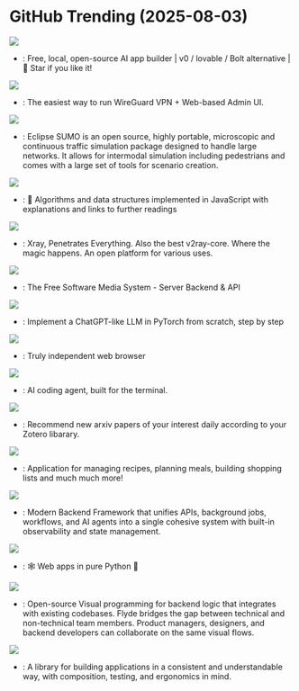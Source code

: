 # GitHub Trending (2025-08-03)

![](https://img.shields.io/badge/TypeScript-New%20808-green?style=flat-square&logo=appveyor)
- [](https://github.comundefined): Free, local, open-source AI app builder | v0 / lovable / Bolt alternative | 🌟 Star if you like it!

![](https://img.shields.io/badge/TypeScript-New%20244-green?style=flat-square&logo=appveyor)
- [](https://github.comundefined): The easiest way to run WireGuard VPN + Web-based Admin UI.

![](https://img.shields.io/badge/C%2B%2B-New%2034-green?style=flat-square&logo=appveyor)
- [](https://github.comundefined): Eclipse SUMO is an open source, highly portable, microscopic and continuous traffic simulation package designed to handle large networks. It allows for intermodal simulation including pedestrians and comes with a large set of tools for scenario creation.

![](https://img.shields.io/badge/JavaScript-New%20160-green?style=flat-square&logo=appveyor)
- [](https://github.comundefined): 📝 Algorithms and data structures implemented in JavaScript with explanations and links to further readings

![](https://img.shields.io/badge/Go-New%2028-green?style=flat-square&logo=appveyor)
- [](https://github.comundefined): Xray, Penetrates Everything. Also the best v2ray-core. Where the magic happens. An open platform for various uses.

![](https://img.shields.io/badge/C%23-New%2024-green?style=flat-square&logo=appveyor)
- [](https://github.comundefined): The Free Software Media System - Server Backend & API

![](https://img.shields.io/badge/Jupyter%20Notebook-New%20329-green?style=flat-square&logo=appveyor)
- [](https://github.comundefined): Implement a ChatGPT-like LLM in PyTorch from scratch, step by step

![](https://img.shields.io/badge/C%2B%2B-New%20109-green?style=flat-square&logo=appveyor)
- [](https://github.comundefined): Truly independent web browser

![](https://img.shields.io/badge/Go-New%20325-green?style=flat-square&logo=appveyor)
- [](https://github.comundefined): AI coding agent, built for the terminal.

![](https://img.shields.io/badge/Python-New%2079-green?style=flat-square&logo=appveyor)
- [](https://github.comundefined): Recommend new arxiv papers of your interest daily according to your Zotero libarary.

![](https://img.shields.io/badge/HTML-New%2068-green?style=flat-square&logo=appveyor)
- [](https://github.comundefined): Application for managing recipes, planning meals, building shopping lists and much much more!

![](https://img.shields.io/badge/TypeScript-New%20269-green?style=flat-square&logo=appveyor)
- [](https://github.comundefined): Modern Backend Framework that unifies APIs, background jobs, workflows, and AI agents into a single cohesive system with built-in observability and state management.

![](https://img.shields.io/badge/Python-New%2081-green?style=flat-square&logo=appveyor)
- [](https://github.comundefined): 🕸️ Web apps in pure Python 🐍

![](https://img.shields.io/badge/TypeScript-New%20138-green?style=flat-square&logo=appveyor)
- [](https://github.comundefined): Open-source Visual programming for backend logic that integrates with existing codebases. Flyde bridges the gap between technical and non-technical team members. Product managers, designers, and backend developers can collaborate on the same visual flows.

![](https://img.shields.io/badge/Swift-New%2062-green?style=flat-square&logo=appveyor)
- [](https://github.comundefined): A library for building applications in a consistent and understandable way, with composition, testing, and ergonomics in mind.


